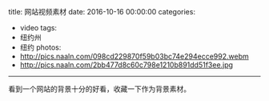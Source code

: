 title: 网站视频素材
date: 2016-10-16 00:00:00
categories:
- video
tags:
- 纽约州
- 纽约
photos:
- http://pics.naaln.com/098cd229870f59b03bc74e294ecce992.webm
- http://pics.naaln.com/2bb477d8c60c798e1210b891dd51f3ee.jpg
---

看到一个网站的背景十分的好看，收藏一下作为背景素材。